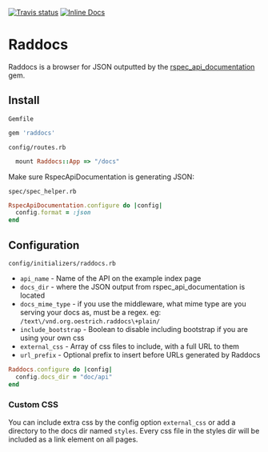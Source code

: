 [![Travis status](https://secure.travis-ci.org/smartlogic/raddocs.png)](https://secure.travis-ci.org/smartlogic/raddocs)
[![Inline Docs](http://inch-ci.org/github/smartlogic/raddocs.png)](http://inch-ci.org/github/smartlogic/raddocs)


# Raddocs

Raddocs is a browser for JSON outputted by the [rspec_api_documentation](http://github.com/zipmark/rspec_api_documentation) gem.

## Install

`Gemfile`
```ruby
gem 'raddocs'
```

`config/routes.rb`

```ruby
  mount Raddocs::App => "/docs"
```

Make sure RspecApiDocumentation is generating JSON:

`spec/spec_helper.rb`

```ruby
RspecApiDocumentation.configure do |config|
  config.format = :json
end
```


## Configuration

`config/initializers/raddocs.rb`

* `api_name` - Name of the API on the example index page
* `docs_dir` - where the JSON output from rspec_api_documentation is located
* `docs_mime_type` - if you use the middleware, what mime type are you serving your docs as, must be a regex. eg: `/text\/vnd.org.oestrich.raddocs\+plain/`
* `include_bootstrap` - Boolean to disable including bootstrap if you are using your own css
* `external_css` - Array of css files to include, with a full URL to them
* `url_prefix` - Optional prefix to insert before URLs generated by Raddocs

```ruby
Raddocs.configure do |config|
  config.docs_dir = "doc/api"
end
```

### Custom CSS

You can include extra css by the config option `external_css` or add a directory to the docs dir named `styles`. Every css file in the styles dir will be included as a link element on all pages.
